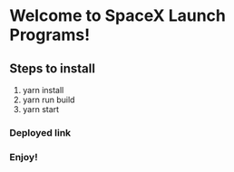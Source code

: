 # Welcome to SpaceX Launch Programs!

## Steps to install 
1. yarn install
2. yarn run build
3. yarn start


### Deployed link 



### Enjoy!